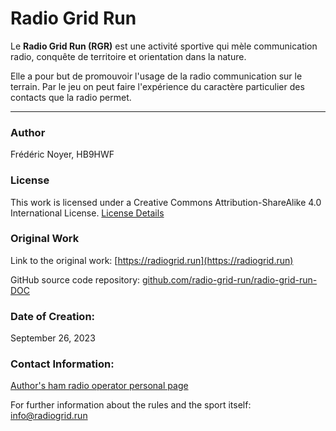 # Radio Grid Run

Le **Radio Grid Run (RGR)** est une activité sportive qui mèle communication radio, conquête de territoire et orientation dans la nature.

Elle a pour but de promouvoir l'usage de la radio communication sur le terrain. Par le jeu on peut faire l'expérience du caractère particulier des contacts que la radio permet.

---

### Author
Frédéric Noyer, HB9HWF

### License
This work is licensed under a Creative Commons Attribution-ShareAlike 4.0 International License.
[License Details](https://creativecommons.org/licenses/by-sa/4.0/)

### Original Work
Link to the original work: [https://radiogrid.run](https://radiogrid.run)

GitHub source code repository: [github.com/radio-grid-run/radio-grid-run-DOC](https://github.com/radio-grid-run/radio-grid-run-DOC)


### Date of Creation:
September 26, 2023

### Contact Information:
[Author's ham radio operator personal page](https://www.qrz.com/db/hb9hwf)

For further information about the rules and the sport itself: [info@radiogrid.run](mailto://info@radiogrid.run)
